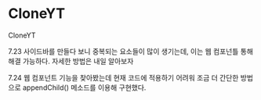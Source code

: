 # CloneYT
CloneYT

7.23
사이드바를 만들다 보니 중복되는 요소들이 많이 생기는데, 이는 웹 컴포넌틀 통해 해결 가능하다.
자세한 방법은 내일 알아보자

7.24
웹 컴포넌트 기능을 찾아봤는데 현재 코드에 적용하기 어려워 조금 더 간단한 방법으로 appendChild() 메소드를 이용해 구현했다.

